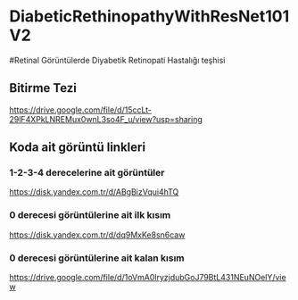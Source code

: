 # DiabeticRethinopathyWithResNet101V2
#Retinal Görüntülerde Diyabetik Retinopati Hastalığı teşhisi

## Bitirme Tezi
https://drive.google.com/file/d/15ccLt-29lF4XPkLNREMux0wnL3so4F_u/view?usp=sharing

## Koda ait görüntü linkleri

### 1-2-3-4 derecelerine ait görüntüler
https://disk.yandex.com.tr/d/ABgBizVqui4hTQ

### 0 derecesi görüntülerine ait ilk kısım
https://disk.yandex.com.tr/d/dq9MxKe8sn6caw

### 0 derecesi görüntülerine ait kalan kısım
https://drive.google.com/file/d/1oVmA0lryzjdubGoJ79BtL431NEuNOelY/view
